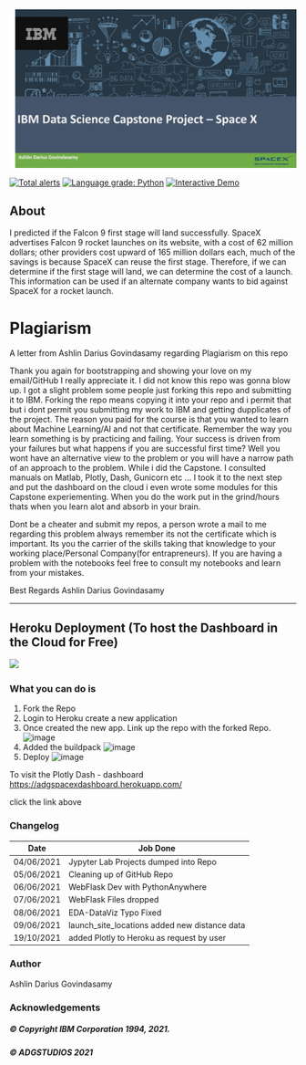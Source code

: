 <img src="https://raw.githubusercontent.com/ADGVLOGS/IBM-DataScience-SpaceX-Capstone/main/logo/bg.png">

[![Total alerts](https://img.shields.io/lgtm/alerts/g/ADGVLOGS/IBM-DataScience-SpaceX-Capstone.svg?logo=lgtm&logoWidth=18)](https://lgtm.com/projects/g/ADGVLOGS/IBM-DataScience-SpaceX-Capstone/alerts/)
[![Language grade: Python](https://img.shields.io/lgtm/grade/python/g/ADGVLOGS/IBM-DataScience-SpaceX-Capstone.svg?logo=lgtm&logoWidth=18)](https://lgtm.com/projects/g/ADGVLOGS/IBM-DataScience-SpaceX-Capstone/context:python)
<a href="https://colab.research.google.com/github/ADGVLOGS/adgmlclass/blob/main/ADGMLCLASSDemo.ipynb" target="_parent"><img src="https://colab.research.google.com/assets/colab-badge.svg" alt="Interactive Demo"/></a>

## About

I predicted if the Falcon 9 first stage will land successfully. SpaceX
advertises Falcon 9 rocket launches on its website, with a cost of 62
million dollars; other providers cost upward of 165 million dollars each,
much of the savings is because SpaceX can reuse the first stage.
Therefore, if we can determine if the first stage will land, we can
determine the cost of a launch. This information can be used if an
alternate company wants to bid against SpaceX for a rocket launch. 

# Plagiarism 

<p>
A letter from Ashlin Darius Govindasamy regarding Plagiarism on this repo
  
Thank you again for bootstrapping and showing your love on my email/GitHub I really appreciate it. I did not know this repo was gonna blow up.
I got a slight problem some people just forking this repo and submitting it to IBM. Forking the repo means copying it into your repo and i permit that but i dont permit you submitting my work to IBM and getting dupplicates of the project. The reason you paid for the course is that you wanted to learn about Machine Learning/AI and not that certificate. Remember the way you learn something is by practicing and failing. Your success is driven from your failures but what happens if you are successful first time? Well you wont have an alternative view to the problem or you will have a narrow path of an approach to the problem. While i did the Capstone. I consulted manuals on Matlab, Plotly, Dash, Gunicorn etc ... I took it to the next step and put the dashboard on the cloud i even wrote some modules for this Capstone experiementing. When you do the work put in the grind/hours thats when you learn alot and absorb in your brain.
  
Dont be a cheater and submit my repos, a person wrote a mail to me regarding this problem always remember its not the certificate which is important. Its you the carrier of the skills taking that knowledge to your working place/Personal Company(for entrapreneurs). If you are having a problem with the notebooks feel free to consult my notebooks and learn from your mistakes.
  
Best Regards
Ashlin Darius Govindasamy
</p>

-------------------------------------------------------------------------------------------------------------------------

## Heroku Deployment (To host the Dashboard in the Cloud for Free) 
<img src="https://cdn.buttercms.com/T27FzLr5TIySqJ0mCObR" height="200px">

### What you can do is 

1. Fork the Repo
2. Login to Heroku create a new application
3. Once created the new app. Link up the repo with the forked Repo. 
![image](https://user-images.githubusercontent.com/45560312/143025991-4a32d343-77d7-48ed-a332-bad8a76835da.png)
4. Added the buildpack
![image](https://user-images.githubusercontent.com/45560312/143026138-6345105a-a981-42c6-ba48-0fd61be17694.png)
5. Deploy
![image](https://user-images.githubusercontent.com/45560312/143026171-9c8e20c2-e1c1-4b75-b313-4cdb0e827aed.png)


To visit the Plotly Dash - dashboard
https://adgspacexdashboard.herokuapp.com/ 

click the link above



### Changelog

| Date           | Job Done                                  | 
|----------------| ----------------------------------------- | 
| 04/06/2021 | Jypyter Lab Projects dumped into Repo         |
| 05/06/2021 | Cleaning up of GitHub Repo                    |
| 06/06/2021 | WebFlask Dev with PythonAnywhere              |
| 07/06/2021 | WebFlask Files dropped                        |
| 08/06/2021 | EDA-DataViz Typo Fixed                        |
| 09/06/2021 | launch_site_locations added new distance data |
| 19/10/2021 | added Plotly to Heroku as request by user     |

### Author

Ashlin Darius Govindasamy

### Acknowledgements 

##### © Copyright IBM Corporation 1994, 2021.
##### © ADGSTUDIOS 2021
